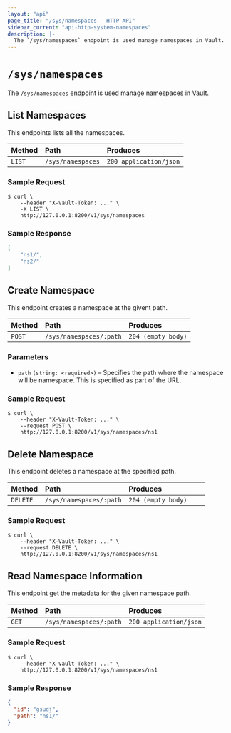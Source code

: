 ```yaml
---
layout: "api"
page_title: "/sys/namespaces - HTTP API"
sidebar_current: "api-http-system-namespaces"
description: |-
  The `/sys/namespaces` endpoint is used manage namespaces in Vault.
---
```


# `/sys/namespaces`

The `/sys/namespaces` endpoint is used manage namespaces in Vault.

## List Namespaces

This endpoints lists all the namespaces.

| Method   | Path                         | Produces               |
| :------- | :--------------------------- | :--------------------- |
| `LIST`   | `/sys/namespaces`            | `200 application/json` |

### Sample Request

```
$ curl \
    --header "X-Vault-Token: ..." \
    -X LIST \
    http://127.0.0.1:8200/v1/sys/namespaces
```

### Sample Response

```json
[
    "ns1/",
    "ns2/"
]

```

## Create Namespace

This endpoint creates a namespace at the givent path.

| Method   | Path                         | Produces               |
| :------- | :--------------------------- | :--------------------- |
| `POST`   | `/sys/namespaces/:path`      | `204 (empty body)`     |

### Parameters

- `path` `(string: <required>)` – Specifies the path where the namespace
  will be namespace. This is specified as part of the URL.

### Sample Request

```
$ curl \
    --header "X-Vault-Token: ..." \
    --request POST \
    http://127.0.0.1:8200/v1/sys/namespaces/ns1
```

## Delete Namespace

This endpoint deletes a namespace at the specified path.

| Method   | Path                         | Produces               |
| :------- | :--------------------------- | :--------------------- |
| `DELETE` | `/sys/namespaces/:path`      | `204 (empty body)    ` |

### Sample Request

```
$ curl \
    --header "X-Vault-Token: ..." \
    --request DELETE \
    http://127.0.0.1:8200/v1/sys/namespaces/ns1
```

## Read Namespace Information

This endpoint get the metadata for the given namespace path.

| Method   | Path                         | Produces               |
| :------- | :--------------------------- | :--------------------- |
| `GET`    | `/sys/namespaces/:path`      | `200 application/json` |

### Sample Request

```
$ curl \
    --header "X-Vault-Token: ..." \
    http://127.0.0.1:8200/v1/sys/namespaces/ns1
```

### Sample Response

```json
{
  "id": "gsudj",
  "path": "ns1/"
}
```
